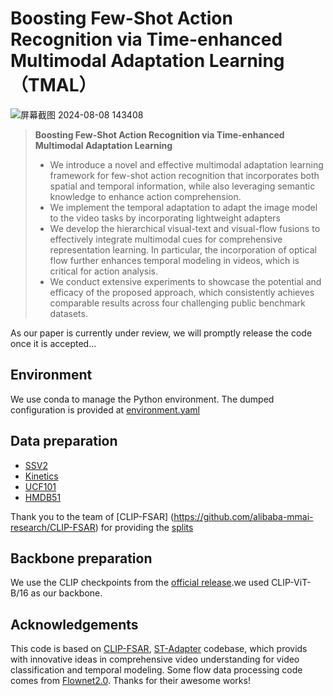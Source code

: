 # Boosting Few-Shot Action Recognition via Time-enhanced Multimodal Adaptation Learning（TMAL）


![屏幕截图 2024-08-08 143408](https://github.com/user-attachments/assets/a1719c3a-66da-4666-9a72-e540e3a11324)
> **Boosting Few-Shot Action Recognition via Time-enhanced Multimodal Adaptation Learning**<br>
>
>
>
>
>* We introduce a novel and effective multimodal adaptation learning framework for few-shot action recognition that incorporates both spatial and temporal information, while also leveraging semantic knowledge to enhance action comprehension.
>* We implement the temporal adaptation to adapt the image model to the video tasks by incorporating lightweight adapters
>* We develop the hierarchical visual-text and visual-flow fusions to effectively integrate multimodal cues for comprehensive representation learning. In particular, the incorporation of optical flow further enhances temporal modeling in videos, which is critical for action analysis.
>* We conduct extensive experiments to showcase the potential and efficacy of the proposed approach, which consistently achieves comparable results across four challenging public benchmark datasets.
>
>

As our paper is currently under review, we will promptly release the code once it is accepted...
## Environment

We use conda to manage the Python environment. The dumped configuration is provided at [environment.yaml](environment.yaml)

## Data preparation

- [SSV2](https://20bn.com/datasets/something-something#download)
- [Kinetics](https://github.com/Showmax/kinetics-downloader)
- [UCF101](https://www.crcv.ucf.edu/data/UCF101.php)
- [HMDB51](https://serre-lab.clps.brown.edu/resource/hmdb-a-large-human-motion-database/#Downloads)

Thank you to the team of [CLIP-FSAR] (https://github.com/alibaba-mmai-research/CLIP-FSAR) for providing the [splits](configs/projects/CLIPFSAR)

## Backbone preparation

We use the CLIP checkpoints from the [official release](https://github.com/openai/CLIP/blob/a9b1bf5920416aaeaec965c25dd9e8f98c864f16/clip/clip.py#L30).we used CLIP-ViT-B/16 as our backbone.

## Acknowledgements

This code is based on [CLIP-FSAR](https://github.com/alibaba-mmai-research/CLIP-FSAR), [ST-Adapter](https://github.com/linziyi96/st-adapter) codebase, which  provids with innovative ideas in comprehensive video understanding for video classification and temporal modeling. Some flow data processing code comes from [Flownet2.0](https://github.com/NVIDIA/flownet2-pytorch). Thanks for their awesome works!
